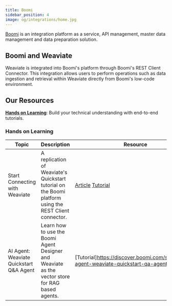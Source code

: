 ```yaml
---
title: Boomi
sidebar_position: 4
image: og/integrations/home.jpg
---
```


[Boomi](https://boomi.com/) is an integration platform as a service, API management, master data management and data preparation solution.

## Boomi and Weaviate
Weaviate is integrated into Boomi's platform through Boomi's REST Client Connector. This integration allows users to perform operations such as data ingestion and retrieval within Weaviate directly from Boomi's low-code environment.


## Our Resources 
[**Hands on Learning**](#hands-on-learning): Build your technical understanding with end-to-end tutorials.

### Hands on Learning

| Topic | Description | Resource |
| --- | --- | --- |
| Start Connecting with Weaviate | A replication of Weaviate's Quickstart tutorial on the Boomi platform using the REST Client connector. | [Article](https://community.boomi.com/s/article/Start-Connecting-with-Weaviate) [Tutorial](https://discover.boomi.com/solutions/start-connecting-with-weaviate) | 
| AI Agent: Weaviate Quickstart Q&A Agent | Learn how to use the Boomi Agent Designer and Weaviate as the vector store for RAG based agents. | [Tutorial]https://discover.boomi.com/solutions/ai-agent-weaviate-quickstart-qa-agent) |


